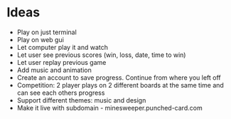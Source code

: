 # Ideas

- Play on just terminal
- Play on web gui
- Let computer play it and watch
- Let user see previous scores (win, loss, date, time to win)
- Let user replay previous game
- Add music and animation
- Create an account to save progress. Continue from where you left off
- Competition: 2 player plays on 2 different boards at the same time and can see each others progress
- Support different themes: music and design
- Make it live with subdomain - minesweeper.punched-card.com